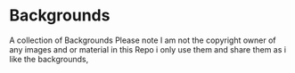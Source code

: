 # Backgrounds

A collection of Backgrounds
Please note I am not the copyright owner of any images and or material in this Repo i only use them and share them as i like the backgrounds,
